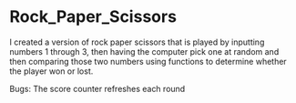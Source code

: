 # Rock_Paper_Scissors

I created a version of rock paper scissors that is played by inputting numbers 1 through 3, then having the computer pick one at random and then comparing those two numbers using functions to determine whether the player won or lost.

Bugs: The score counter refreshes each round
